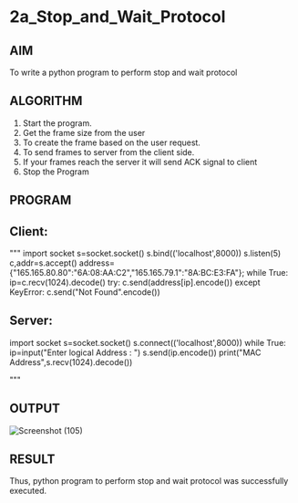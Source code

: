 # 2a_Stop_and_Wait_Protocol
## AIM 
To write a python program to perform stop and wait protocol
## ALGORITHM
1. Start the program.
2. Get the frame size from the user
3. To create the frame based on the user request.
4. To send frames to server from the client side.
5. If your frames reach the server it will send ACK signal to client
6. Stop the Program
## PROGRAM

## Client:
"""
import socket 
s=socket.socket() 
s.bind(('localhost',8000)) 
s.listen(5) 
c,addr=s.accept() 
address={"165.165.80.80":"6A:08:AA:C2","165.165.79.1":"8A:BC:E3:FA"}; 
while True:
    ip=c.recv(1024).decode() 
    try:
        c.send(address[ip].encode()) 
    except KeyError:
        c.send("Not Found".encode())  

## Server:

import socket 
s=socket.socket() 
s.connect(('localhost',8000)) 
while True:
    ip=input("Enter logical Address : ")
    s.send(ip.encode())
    print("MAC Address",s.recv(1024).decode())

"""

## OUTPUT

![Screenshot (105)](https://github.com/user-attachments/assets/c2fc48e7-b1f0-431a-9a79-4c1ec6fb08f7)


## RESULT
Thus, python program to perform stop and wait protocol was successfully executed.
